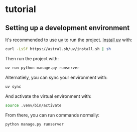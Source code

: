# tutorial

## Setting up a development environment

It's recommended to use [uv](https://docs.astral.sh/uv/) to run the project.
[Install uv](https://docs.astral.sh/uv/getting-started/installation/) with:

```bash
curl -LsSf https://astral.sh/uv/install.sh | sh
```

Then run the project with:

```bash
uv run python manage.py runserver
```

Alternatiely, you can sync your environment with:

```bash
uv sync
```

And activate the virtual environment with:

```bash
source .venv/bin/activate
```

From there, you can run commands normally:

```bash
python manage.py runserver
```
